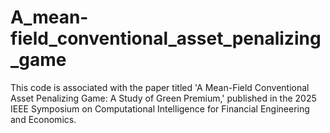 # A_mean-field_conventional_asset_penalizing_game
This code is associated with the paper titled 'A Mean-Field Conventional Asset Penalizing Game: A Study of Green Premium,' published in the 2025 IEEE Symposium on Computational Intelligence for Financial Engineering and Economics.
